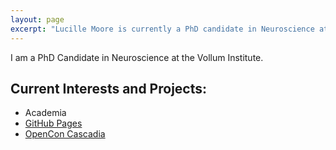 ```yaml
---
layout: page
excerpt: "Lucille Moore is currently a PhD candidate in Neuroscience at the Vollum Institute and Oregon Hearing Research Center within the Oregon Health & Science University. Her research explores specialized neuronal communication and anatomical pathways of the central auditory system. Lucille is an NIH predoctoral fellow and ARCS (Achievement Rewards for College Scientists) scholar who has served in teaching roles and as a student representative both in her graduate program and in the auditory research community. Outside of research, Lucille is passionate about creating a more equitable scientific and global community and deconstructing power dynamics created by ownership of information. To this end, Lucille works as an open science advocate to promote open practices at her institution. She also works as a founding member of the Alliance for Visible Diversity in Science to promote recruitment, retention, and support of graduate students from historically underrepresented backgrounds in academia."
---
```


I am a PhD Candidate in Neuroscience at the Vollum Institute.

## Current Interests and Projects:

- Academia
- [GitHub Pages](http://LuciMoore.github.io)
- [OpenCon Cascadia](https://opencon-cascadia.github.io/) 
